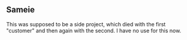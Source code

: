 ## Sameie

This was supposed to be a side project, which died with the first "customer" and then again with the second. I have no use for this now.